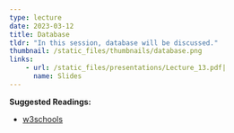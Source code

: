 ```yaml
---
type: lecture
date: 2023-03-12
title: Database
tldr: "In this session, database will be discussed."
thumbnail: /static_files/thumbnails/database.png
links: 
    - url: /static_files/presentations/Lecture_13.pdf|
      name: Slides
---
```

**Suggested Readings:**
- [w3schools](https://www.w3schools.com/java/default.asp)

